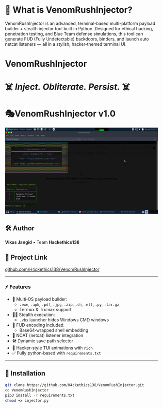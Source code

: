 
# 🐍 What is VenomRushInjector?

VenomRushInjector is an advanced, terminal-based multi-platform payload builder + stealth injector tool built in Python. Designed for ethical hacking, penetration testing, and Blue Team defense simulations, this tool can generate FUD (Fully Undetectable) backdoors, binders, and launch auto netcat listeners — all in a stylish, hacker-themed terminal UI.


#                     VenomRushInjector
#              ☠️ *Inject. Obliterate. Persist.* ☠️


# 🎭VenomRushInjector v1.0

![ VenomRushInjectorBanner](https://github.com/H4ckethics138/VenomRushInjector/blob/main/VenomRush_injector.png)


## 🛠️ Author
**Vikas Jangid** • Team **Hackethics138**

## 📜 Project Link  
[github.com/H4ckethics138/VenomRushInjector](https://github.com/H4ckethics138/VenomRushInjector)

---

### ⚡ Features

- 🎯 Multi‑OS payload builder:
  - `.exe`, `.apk`, `.pdf`, `.jpg`, `.zip`, `.sh`, `.elf`, `.py`, `.tar.gz`  
  - Termux & Trumax support  
- 🕵️‍♂️ Stealth execution:
  - `.vbs` launcher hides Windows CMD windows  
- 🔐 FUD encoding included:
  - Base64‑wrapped shell embedding  
- 🧩 NCAT (netcat) listener integration  
- 🛠️ Dynamic save path selector  
- 🚦 Hacker-style TUI animations with `rich`  
- ✅ Fully python‑based with `requirements.txt`

---

## 🚀 Installation

```bash
git clone https://github.com/H4ckethics138/VenomRushInjector.git
cd VenomRushInjector
pip3 install -r requirements.txt
chmod +x injector.py
